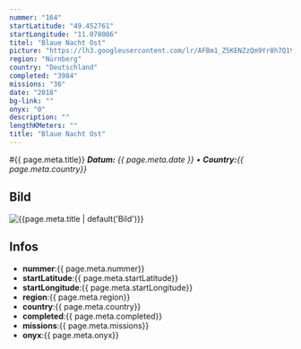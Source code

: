 ```yaml
---
nummer: "164"
startLatitude: "49.452761"
startLongitude: "11.078086"
titel: "Blaue Nacht Ost"
picture: "https://lh3.googleusercontent.com/lr/AFBm1_Z5KENZzQm9Yr8h7Q1VMhRsoZoR1w45tz0xFcZLwP7A-5EP-BuNiTACtibtKibcCUzxVFmyiTcYrFiGS_mCQtHZLPI98ceBuV3IIny008CXpew7vySvzTedqT0KXAWsrWSCQ0F5vscD4-NRbtZENeW867tVCHAMFt4C4EoJxV4MV73kpWdiKOkrY0s94KFp856KwwIfJQsabaUWnuHoDMWirgoLS6KHwzcwXsqek-QRz_NgrimZvP6bztm8t1fE7G8coteKnRiSkRgHaSeXfDq9Vp9k31EXa29NY41mSffsuu48Xxa0wScOG8evOilDPKX95dg888wk7M7IWjHdccG1usLTO4Y23bgl2v_qUI5ptpsMGk7JPsznPPzDRS2bBZZt4J76g4I-kURonYQyJHlUi30-faTmyHLrL0gGgiJ3UP5biPbKXbK62pkOY6u9iZbkwKUIpBfVPcaThIAopMY00UUB9QNBD3-LJeWqzBUcaiPFiut3YckvdLkWqhhhOhjOqXhKie6okfIp_B2KfZP3E_GbLK_Nk5SuUYjXytXD5dYZPLDPiyy0aTxKCwtCbHnF4YglUFw4tpVC3JBX_iNEz5-iAM4PTMrrTdOH3lG7SDp5Ryh3DRv_WrTM-5DTZSJXYjXkBZH4a8TJMJJ2gl29tRKndcQxy6d3fkJkbGYaVW6s4Je4REO4QRRhchHR20RomuiYqOC-jdbbFR9krUqDGjOfbUrnNTNepnMSV1lVfQaf10oeWFfhK_8SJThJTu7Yye918vyFdrIbiyQoO1RCgngrWkXoatS0s4XzJYscqWWOuhm_Xxwv8k5kp4MgNfGck-3tOUAi38hyCr65Kf0-GKvwGoI"
region: "Nürnberg"
country: "Deutschland"
completed: "3984"
missions: "36"
date: "2018"
bg-link: ""
onyx: "0"
description: ""
lengthKMeters: ""
title: "Blaue Nacht Ost"
---
```


#{{ page.meta.title}}
_**Datum:** {{ page.meta.date }} • **Country:**{{ page.meta.country}}_

## Bild
![{{page.meta.title | default('Bild')}}]({{page.meta.picture}})

## Infos
- **nummer**:{{ page.meta.nummer}}
- **startLatitude**:{{ page.meta.startLatitude}}
- **startLongitude**:{{ page.meta.startLongitude}}
- **region**:{{ page.meta.region}}
- **country**:{{ page.meta.country}}
- **completed**:{{ page.meta.completed}}
- **missions**:{{ page.meta.missions}}
- **onyx**:{{ page.meta.onyx}}

